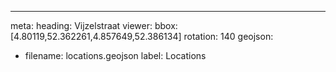 ---
meta:
  heading: Vijzelstraat
viewer:
  bbox: [4.80119,52.362261,4.857649,52.386134]
  rotation: 140
geojson:
  - filename: locations.geojson
    label: Locations